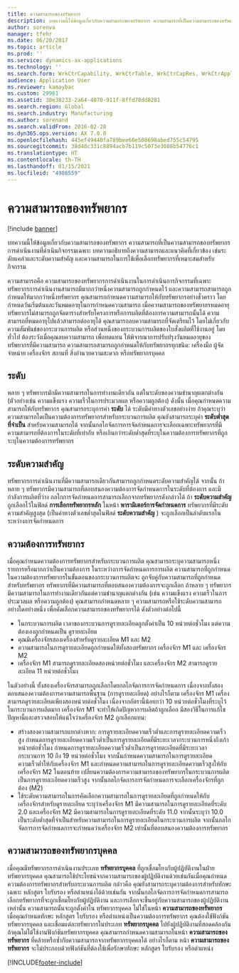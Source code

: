 ```yaml
---
title: ความสามารถของทรัพยากร
description: บทความนี้ให้ข้อมูลเกี่ยวกับความสามารถของทรัพยากร ความสามารถที่เป็นความสามารถของทรัพยากรการดำเนินงานที่ดำเนินกิจกรรมเฉพาะ บทความอธิบายถึงความสามารถและแนวคิดที่เกี่ยวข้อง เช่นระดับแคล่วและระดับความสำคัญ และความสามารถในการใช้เพื่อเลือกทรัพยากรที่เหมาะสมสำหรับกิจกรรม
author: sorenva
manager: tfehr
ms.date: 06/20/2017
ms.topic: article
ms.prod: ''
ms.service: dynamics-ax-applications
ms.technology: ''
ms.search.form: WrkCtrCapability, WrkCtrTable, WrkCtrCapRes, WrkCtrApplicableResources
audience: Application User
ms.reviewer: kamaybac
ms.custom: 29961
ms.assetid: 30e38233-2a64-4070-911f-8ffd78dd8281
ms.search.region: Global
ms.search.industry: Manufacturing
ms.author: sorenand
ms.search.validFrom: 2016-02-28
ms.dyn365.ops.version: AX 7.0.0
ms.openlocfilehash: 445ef49440fa789bee60e508698abed755c54795
ms.sourcegitcommit: 38d40c331c8894acb7b119c5073e3088b54776c1
ms.translationtype: HT
ms.contentlocale: th-TH
ms.lasthandoff: 01/15/2021
ms.locfileid: "4986559"
---
```

# <a name="resource-capabilities"></a>ความสามารถของทรัพยากร

[!include [banner](../includes/banner.md)]

บทความนี้ให้ข้อมูลเกี่ยวกับความสามารถของทรัพยากร ความสามารถที่เป็นความสามารถของทรัพยากรการดำเนินงานที่ดำเนินกิจกรรมเฉพาะ บทความอธิบายถึงความสามารถและแนวคิดที่เกี่ยวข้อง เช่นระดับแคล่วและระดับความสำคัญ และความสามารถในการใช้เพื่อเลือกทรัพยากรที่เหมาะสมสำหรับกิจกรรม

ความสามารถคือ ความสามารถของทรัพยากรการดำเนินงานในการดำเนินการกิจกรรมที่เฉพาะ  ทรัพยากรการดำเนินงานสามารถมีมากกว่าหนึ่งความสามารถถูกกำหนดไว้ และความสามารถสามารถถูกกำหนดให้มากกว่าหนึ่งทรัพยากร คุณสามารถกำหนดความสามารถให้กับทรัพยากรอย่างชั่วคราว โดยกำหนดวันเริ่มต้นและวันหมดอายุในการกำหนดความสามารถ เมื่อความสามารถของทรัพยากรหมดอายุ ทรัพยากรไม่สามารถถูกจัดตารางสำหรับโครงการหรือการผลิตที่ต้องการความสามารถนั้นได้ ความสามารถที่หมดอายุไปแล้วสามารถต่ออายุได้ คุณสามารถลบความสามารถที่จัดเตรียมไว้ โดยไม่เกี่ยวกับความสัมพันธ์ของกระบวนการผลิต หรือส่วนหนึ่งของกระบวนการผลิตของใบสั่งผลิตที่ใช้งานอยู่ โดยทั่วไป ต้องระวังเมื่อคุณลบความสามารถ เพื่อทดแทน ให้พิจารณาการปรับปรุงวันหมดอายุของทรัพยากรที่มีความสามารถ ความสามารถสามารถถูกกำหนดให้กับทรัพยากรทุกชนิด: เครื่องมือ ผู้จัดจำหน่าย เครื่องจักร สถานที่ สิ่งอำนวยความสะดวก หรือทรัพยากรบุคคล

## <a name="level"></a>ระดับ
หลาย ๆ ทรัพยากรมักมีความสามารถในการทำงานเดียวกัน แต่ในระดับของความชำนาญแตกต่างกัน (ตัวอย่างเช่น ความแข็งแรง ความเร็วในการประมวลผล หรือความถูกต้อง) ดังนั้น เมื่อคุณกำหนดความสามารถให้กับทรัพยากร คุณสามารถระบุการค่า **ระดับ** ได้ ระดับมีค่าทางตัวเลขอย่างง่าย ถ้าคุณระบุว่าความสามารถใดเป็นความต้องการทรัพยากรสำหรับกระบวนการผลิต คุณยังสามารถระบุค่า **ระดับต่ำสุดที่จำเป็น** สำหรับความสามารถได้ จากนั้นกลไกจัดการการจัดกำหนดการจะเลือกเฉพาะทรัพยากรที่มีความสามารถที่ต้องการในระดับที่เท่ากับ หรือเกินกว่าระดับต่ำสุดที่ระบุในความต้องการทรัพยากรที่ถูกระบุในความต้องการทรัพยากร

## <a name="priority"></a>ระดับความสำคัญ
ทรัพยากรการดำเนินงานที่มีความสามารถเดียวกันสามารถถูกกำหนดระดับความสำคัญได้ จากนั้น ถ้าหลาย ๆ ทรัพยากรมีความสามารถที่ตอบสนองความต้องการจัดกำหนดการในระดับที่ต้องการ และมีกำลังการผลิตที่ว่าง กลไกการจัดกำหนดการสามารถเลือกจากทรัพยากรดังกล่าวได้ ถ้า **ระดับความสำคัญ** ถูกเลือกไว้ในฟิลด์ **การเลือกทรัพยากรหลัก** ในหน้า **พารามิเตอร์การจัดกำหนดการ** ทรัพยากรที่มีระดับความสำคัญสูงสุด (เป็นค่าทางตัวเลขต่ำสุดในฟิลด์ **ระดับความสำคัญ** ) จะถูกเลือกเป็นลำดับแรกในระหว่างการจัดกำหนดการ

## <a name="resource-requirements"></a>ความต้องการทรัพยากร
เมื่อคุณกำหนดความต้องการทรัพยากรสำหรับกระบวนการผลิต คุณสามารถระบุความสามารถหนึ่งรายการหรือมากกว่าเป็นความต้องการ ในระหว่างการจัดกำหนดการการผลิต ความสามารถที่ถูกกำหนดในความต้องการทรัพยากรในขั้นตอนของกระบวนการผลิตจะ ถูกจับคู่กับความสามารถที่ถูกกำหนดสำหรับทรัพยากร ทรัพยากรที่มีความสามารถที่ตอบสนองความต้องการจะถูกเลือก ถ้าหลาย ๆ ทรัพยากรมีความสามารถในการทำงานเดียวกันแต่ความชำนาญแตกต่างกัน (เช่น ความแข็งแรง ความเร็วในการประมวลผล หรือความถูกต้อง) คุณสามารถกำหนดหลาย ๆ ความสามารถหรือใช้ระดับความสามารถ อย่างใดอย่างหนึ่ง เพื่อคัดเลือกความสามารถของทรัพยากรได้ ดังตัวอย่างต่อไปนี้

-   ในกระบวนการผลิต เวลาของกระบวนการดูรายละเอียดถูกตั้งค่าเป็น 10 หน่วยต่อชั่วโมง แต่ความต้องเองถูกกำหนดเป็น ดูรายละเอียด
-   คุณมีเครื่องจักรสองเครื่องสำหรับดูรายละเอียด M1 และ M2
-   ความสามารถในการดูรายละเอียดถูกกำหนดให้ทั้งสองทรัพยากร เครื่องจักร M1 และ เครื่องจักร M2
-   เครื่องจักร M1 สามารถดูรายละเอียดสองหน่วยต่อชั่วโมง และเครื่องจักร M2 สามารถดูรายละเอียด 11 หน่วยต่อชั่วโมง

ในตัวอย่างนี้ ทั้งสองเครื่องจักรสามารถถูกเลือกโดยกลไกจัดการการจัดกำหนดการ เนื่องจากทั้งสองตอบสนองความต้องการความสามารถพื้นฐาน (การดูรายละเอียด) อย่างไรก็ตาม เครื่องจักร M1 เครื่องสามารถดูรายละเอียดเพียงสองหน่วยต่อชั่วโมง เนื่องจากอัตรานี้น้อยกว่า 10 หน่วยต่อชั่วโมงที่ระบุไว้ในกระบวนการผลิตมาก เครื่องจักร M1 จะทำให้เกิดปัญหาการผลิตถ้าถูกเลือก มีสองวิธีในการแก้ไขปัญหานี้และตรวจสอบให้แน่ใจว่าเครื่องจักร M2 ถูกเลือกแทน:

-   สร้างสองความสามารถแยกต่างหาก: การดูรายละเอียดความเร็วต่ำและการดูรายละเอียดความเร็วสูง กำหนดการดูรายละเอียดความเร็วต่ำเป็นการดูรายละเอียดที่มีระยะเวลากระบวนการหนึ่งถึงเก้าหน่วยต่อชั่วโมง กำหนดการดูรายละเอียดความเร็วต่ำเป็นการดูรายละเอียดที่มีระยะเวลากระบวนการ 10 ถึง 19 หน่วยต่อชั่วโมง จากนั้นกำหนดความสามารถในการดูรายละเอียดความเร็วต่ำให้กับเครื่องจักร M1 และกำหนดความสามารถในการดูรายละเอียดความเร็วสูงให้กับเครื่องจักร M2 ในตอนท้าย เปลี่ยนความต้องการความสามารถของทรัพยากรในกระบวนการผลิตเป็นการดูรายละเอียดความเร็วสูง จากนั้นกลไกจัดการการจัดกำหนดการจะเลือกเครื่องจักรที่ถูกต้อง (M2)
-   ใช้ระดับความสามารถในการคัดเลือกความสามารถในการดูรายละเอียดที่ถูกกำหนดให้กับเครื่องจักรสำหรับดูรายละเอียด ระบุว่าเครื่องจักร M1 มีความสามารถในการดูรายละเอียดที่ระดับ 2.0 และเครื่องจักร M2 มีความสามารถในการดูรายละเอียดที่ระดับ 11.0 จากนั้นระบุว่า 10.0 เป็นระดับต่ำสุดที่จำเป็นสำหรับความสามารถในการดูรายละเอียดในกระบวนการผลิต จากนั้นกลไกจัดการการจัดกำหนดการจะกำหนดว่าเครื่องจักร M2 เท่านั้นที่ตอบสนองความต้องการทรัพยากร

## <a name="competencies-for-human-resources"></a>ความสามารถของทรัพยากรบุคคล
เมื่อคุณมีทรัพยากรการดำเนินงานประเภท **ทรัพยากรบุคคล** ที่ถูกเชื่อมโยงกับผู้ปฏิบัติงานในฝ่ายทรัพยากรบุคคล คุณสามารถใช้ประโยชน์จากความสามารถของผู้ปฏิบัติงานด้วยเช่นกันเมื่อคุณกำหนดความต้องการทรัพยากรสำหรับกระบวนการผลิต กล่าวคือ คุณยังสามารถระบุความต้องการสำหรับทักษะเฉพาะ หลักสูตร ใบรับรอง หรือตำแหน่งได้ด้วยเช่นกัน จากนั้นกลไกจัดการการจัดกำหนดการสามารถเลือกทรัพยากรที่จะถูกเชื่อมโยงกับผู้ปฏิบัติงาน และการเลือกจะขึ้นอยู่กับความสามารถของผู้ปฏิบัติงานเหล่านั้น ความสามารถนั้นจะถูกตั้งค่าใน ทรัพยากรบุคคล ไม่ใช่ในหน้า **ความสามารถของทรัพยากร** เมื่อคุณกำหนดทักษะ หลักสูตร ใบรับรอง หรือตำแหน่งเป็นความต้องการทรัพยากร คุณต้องใช้ฟังก์ชันทรัพยากรบุคคล และเชื่อมแต่ละทรัพยากรในประเภท **ทรัพยากรบุคคล** ไปยังผู้ปฏิบัติงานที่สอดคล้องกัน ถ้าคุณไม่ได้ใช้งานฟังก์ชันทรัพยากรบุคคล คุณสามารถกำหนดความสามารถในหน้า **ความสามารถของทรัพยากร** ที่คล้ายหรือซ้ำกับความสามารถจากทรัพยากรบุคคลได้ อย่างไรก็ตาม หน้า **ความสามารถของทรัพยากร** จะไม่ประกอบด้วยฟังก์ชันที่ต้องใช้เพื่อรักษาทักษะ หลักสูตร ใบรับรอง หรือตำแหน่ง





[!INCLUDE[footer-include](../../includes/footer-banner.md)]